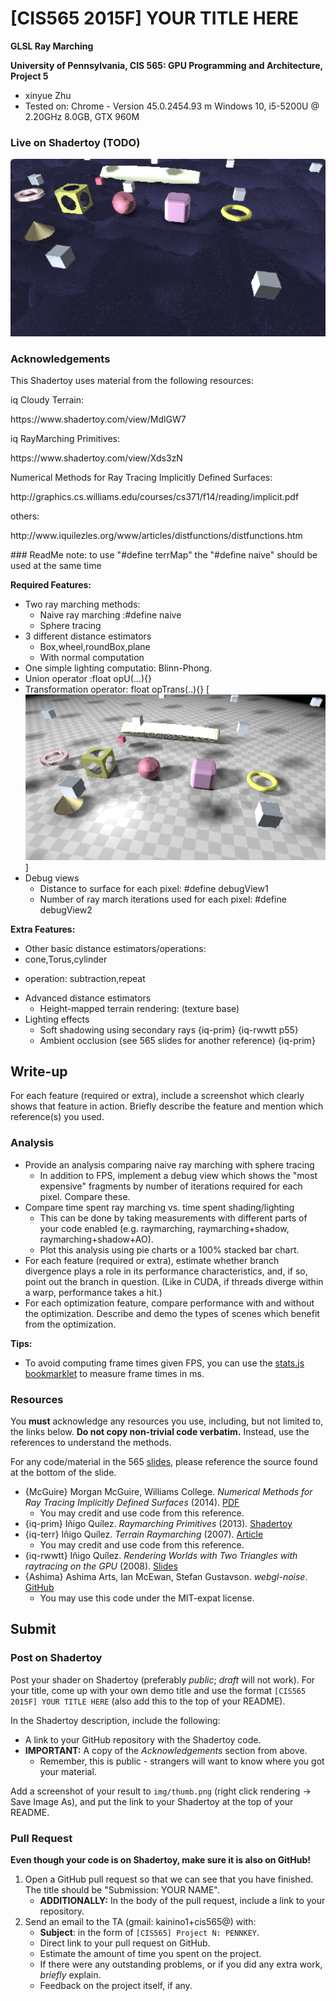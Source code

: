 # [CIS565 2015F] YOUR TITLE HERE

**GLSL Ray Marching**

**University of Pennsylvania, CIS 565: GPU Programming and Architecture, Project 5**

* xinyue Zhu
* Tested on: Chrome - Version 45.0.2454.93 m
  Windows 10, i5-5200U @ 2.20GHz 8.0GB, GTX 960M 

### Live on Shadertoy (TODO)

[![](img/main.png)](https://www.shadertoy.com/view/TODO)

### Acknowledgements

This Shadertoy uses material from the following resources:

<p>iq Cloudy Terrain:</p>
<p>https://www.shadertoy.com/view/MdlGW7</p>
<p>iq RayMarching Primitives:</p>
<p>https://www.shadertoy.com/view/Xds3zN</p>
<p>Numerical Methods for Ray Tracing Implicitly Defined Surfaces:</p>
<p>http://graphics.cs.williams.edu/courses/cs371/f14/reading/implicit.pdf</p>
<p>others:</p>
<p>http://www.iquilezles.org/www/articles/distfunctions/distfunctions.htm</p>
### ReadMe
note: to use "#define terrMap" the "#define naive" should be used at the same time 

**Required Features:**
* Two ray marching methods: 
  * Naive ray marching :#define naive
  * Sphere tracing
* 3 different distance estimators
  * Box,wheel,roundBox,plane
  * With normal computation 
* One simple lighting computatio: Blinn-Phong.
* Union operator :float opU(...){}
* Transformation operator: float opTrans(..){}
[![](img/no_t.png)]
* Debug views 
  * Distance to surface for each pixel: #define debugView1
  * Number of ray march iterations used for each pixel:  #define debugView2

**Extra Features:**
*  Other basic distance estimators/operations:
  * cone,Torus,cylinder</p>
  * operation: subtraction,repeat</p>
* Advanced distance estimators
  *  Height-mapped terrain rendering: (texture base) 
* Lighting effects
  *  Soft shadowing using secondary rays {iq-prim} {iq-rwwtt p55}
  *  Ambient occlusion (see 565 slides for another reference) {iq-prim}

## Write-up

For each feature (required or extra), include a screenshot which clearly
shows that feature in action. Briefly describe the feature and mention which
reference(s) you used.

### Analysis

* Provide an analysis comparing naive ray marching with sphere tracing
  * In addition to FPS, implement a debug view which shows the "most expensive"
    fragments by number of iterations required for each pixel. Compare these.
* Compare time spent ray marching vs. time spent shading/lighting
  * This can be done by taking measurements with different parts of your code
    enabled (e.g. raymarching, raymarching+shadow, raymarching+shadow+AO).
  * Plot this analysis using pie charts or a 100% stacked bar chart.
* For each feature (required or extra), estimate whether branch divergence
  plays a role in its performance characteristics, and, if so, point out the
  branch in question.
  (Like in CUDA, if threads diverge within a warp, performance takes a hit.)
* For each optimization feature, compare performance with and without the
  optimization. Describe and demo the types of scenes which benefit from the
  optimization.

**Tips:**

* To avoid computing frame times given FPS, you can use the
  [stats.js bookmarklet](https://github.com/mrdoob/stats.js/#bookmarklet)
  to measure frame times in ms.

### Resources

You **must** acknowledge any resources you use, including, but not limited to,
the links below. **Do not copy non-trivial code verbatim.** Instead, use the
references to understand the methods.

For any code/material in the 565
[slides](http://cis565-fall-2015.github.io/lectures/12-Ray-Marching.pptx),
please reference the source found at the bottom of the slide.

* {McGuire}
  Morgan McGuire, Williams College.
  *Numerical Methods for Ray Tracing Implicitly Defined Surfaces* (2014).
  [PDF](http://graphics.cs.williams.edu/courses/cs371/f14/reading/implicit.pdf)
  * You may credit and use code from this reference.
* {iq-prim}
  Iñigo Quílez.
  *Raymarching Primitives* (2013).
  [Shadertoy](https://www.shadertoy.com/view/Xds3zN)
* {iq-terr}
  Iñigo Quílez.
  *Terrain Raymarching* (2007).
  [Article](http://www.iquilezles.org/www/articles/terrainmarching/terrainmarching.htm)
  * You may credit and use code from this reference.
* {iq-rwwtt}
  Iñigo Quílez.
  *Rendering Worlds with Two Triangles with raytracing on the GPU* (2008).
  [Slides](http://www.iquilezles.org/www/material/nvscene2008/rwwtt.pdf)
* {Ashima}
  Ashima Arts, Ian McEwan, Stefan Gustavson.
  *webgl-noise*.
  [GitHub](https://github.com/ashima/webgl-noise)
  * You may use this code under the MIT-expat license.


## Submit

### Post on Shadertoy

Post your shader on Shadertoy (preferably *public*; *draft* will not work).
For your title, come up with your own demo title and use the format
`[CIS565 2015F] YOUR TITLE HERE` (also add this to the top of your README).

In the Shadertoy description, include the following:

* A link to your GitHub repository with the Shadertoy code.
* **IMPORTANT:** A copy of the *Acknowledgements* section from above.
  * Remember, this is public - strangers will want to know where you got your
    material.

Add a screenshot of your result to `img/thumb.png`
(right click rendering -> Save Image As), and put the link to your
Shadertoy at the top of your README.

### Pull Request

**Even though your code is on Shadertoy, make sure it is also on GitHub!**

1. Open a GitHub pull request so that we can see that you have finished.
   The title should be "Submission: YOUR NAME".
   * **ADDITIONALLY:**
     In the body of the pull request, include a link to your repository.
2. Send an email to the TA (gmail: kainino1+cis565@) with:
   * **Subject**: in the form of `[CIS565] Project N: PENNKEY`.
   * Direct link to your pull request on GitHub.
   * Estimate the amount of time you spent on the project.
   * If there were any outstanding problems, or if you did any extra
     work, *briefly* explain.
   * Feedback on the project itself, if any.
